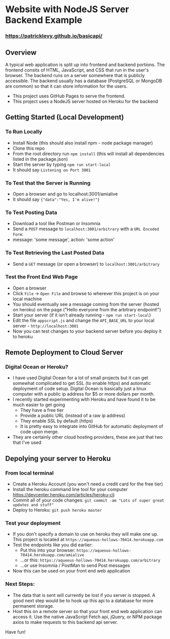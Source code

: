 # Website with NodeJS Server Backend Example

### https://patricklevy.github.io/basicapi/

## Overview
A typical web application is split up into frontend and backend portions. The frontend consits of HTML, JavaScript, and CSS that run in the user's browser. The backend runs on a server somewhere that is publicly accessible. The backend usually has a database (PostgreSQL or MongoDB are common) so that it can store information for the users.
- This project uses GitHub Pages to serve the frontend.
- This project uses a NodeJS server hosted on Heroku for the backend

## Getting Started (Local Development)
### To Run Locally
- Install Node (this should also install npm - node package manager)
- Clone this repo
- From the root directory run `npm install` (this will install all dependencies listed in the package.json)
- Start the server by typing `npm run start-local`
- It should say `Listening on Port 3001`

### To Test that the Server is Running
- Open a browser and go to localhost:3001/amialive
- It should say `{"data":"Yes, I'm alive!"}`

### To Test Posting Data
- Download a tool like Postman or Insomnia
- Send a `POST` message to `localhost:3001/arbitrary` with a `URL Encoded Form`: 
- message: 'some message', action: 'some action'

### To Test Retrieving the Last Posted Data
- Send a `GET` message (or open a browser) to `localhost:3001/arbitrary`

### Test the Front End Web Page
- Open a browser
- Click `File` -> `Open File` and browse to wherever this project is on your local machine
- You should eventually see a message coming from the server (hosted on heroku) on the page ("Hello everyone from the arbitrary endpoint!")
- Start your server (if it isn't already running - `npm run start-local`)
- Edit the file `appscript.js` and change the `API_BASE_URL` to your local server - `http://localhost:3001`
- Now you can test changes to your backend server before you deploy it to heroku

## Remote Deployment to Cloud Server

### Digital Ocean or Heroku?
- I have used Digital Ocean for a lot of small projects but it can get somewhat complicated to get SSL (to enable https) and automatic deployment of code setup. Digital Ocean is basically just a linux computer with a public ip address for $5 or more dollars per month.
- I recently started experimenting with Heroku and have found it to be much easier to get going
  - They have a free tier
  - Provide a public URL (instead of a raw ip address)
  - They enable SSL by default (https)
  - It is pretty easy to integrate into GitHub for automatic deployment of code upon merge.
- They are certainly other cloud hosting providers, these are just that two that I've used

## Depolying your server to Heroku
### From local terminal
- Create a Heroku Account (you won't need a credit card for the free tier)
- Install the heroku command line tool for your computer https://devcenter.heroku.com/articles/heroku-cli
- Commit all of your code changes: `git commit -am "Lots of super great updates and stuff"`
- Deploy to Heroku: `git push heroku master`

### Test your deployment
- If you don't specify a domain to use on heroku they will make one up. This project is located at `https://aqueous-hollows-70414.herokuapp.com`
- Test the endpoints like you did earlier:
  - Put this into your browser: `https://aqueous-hollows-70414.herokuapp.com/amialive`
  - ...or this: `https://aqueous-hollows-70414.herokuapp.com/arbitrary`
  - ...or use Insomnia / PostMan to send Post messages
- Now this can be used on your front end web application

### Next Steps:
- The data that is sent will currently be lost if you server is stopped. A good next step would be to hook up this api to a database for more permanent storage.
- Host this on a remote server so that your front end web application can access it. Use the native JavaScript Fetch api, jQuery, or NPM package axios to make requests to this backend api server.


Have fun!

